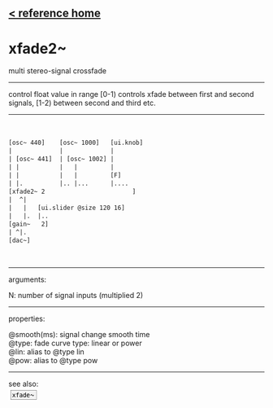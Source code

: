 [< reference home](ceammc_lib.html)
---

# xfade2~


multi stereo-signal crossfade

---

control float value in range [0-1) controls xfade between first and second
            signals, [1-2) between second and third etc.<br>


---


```

                             
[osc~ 440]    [osc~ 1000]   [ui.knob]
|             |             |
| [osc~ 441]  | [osc~ 1002] |
| |           |   |         |
| |           |   |         [F]
| |.          |.. |...      |....
[xfade2~ 2                        ]
|  ^|
|   |   [ui.slider @size 120 16]
|   |.  |..
[gain~   2]
| ^|.
[dac~]

            
```

---
arguments:

N: number of signal inputs
            (multiplied 2)<br>

---
properties:

@smooth(ms): 
            signal change smooth time<br>
@type: fade curve type:
            linear or power<br>
@lin: alias to @type lin<br>
@pow: alias to @type pow<br>

---
see also:<br>
[![xfade~](img/object_xfade~.png)](xfade~.html)

